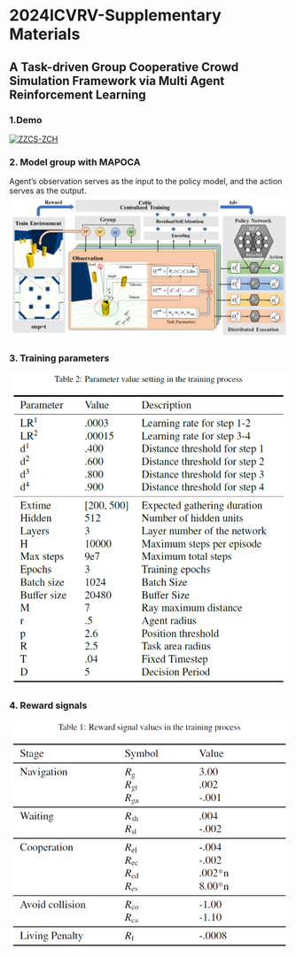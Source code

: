 # 2024ICVRV-Supplementary Materials


## A Task-driven Group Cooperative Crowd Simulation Framework via Multi Agent Reinforcement Learning
  
### 1.Demo
[![ZZCS-ZCH](http://img.youtube.com/vi/cVFyGBYgLP4/0.jpg)](https://www.youtube.com/watch?v=cVFyGBYgLP4 "demov1")


### 2. Model group with MAPOCA
Agent’s observation serves as the input to the policy model, and the action serves as the output.
![MAPOCA2](https://raw.githubusercontent.com/ICSRC/2024ICVRV/main/image/MAPOCA.png)


### 3. Training parameters
![para](https://raw.githubusercontent.com/ICSRC/2024ICVRV/main/image/train_parameter.png)


### 4. Reward signals
![para](https://raw.githubusercontent.com/ICSRC/2024ICVRV/main/image/reward%20signal.png)
